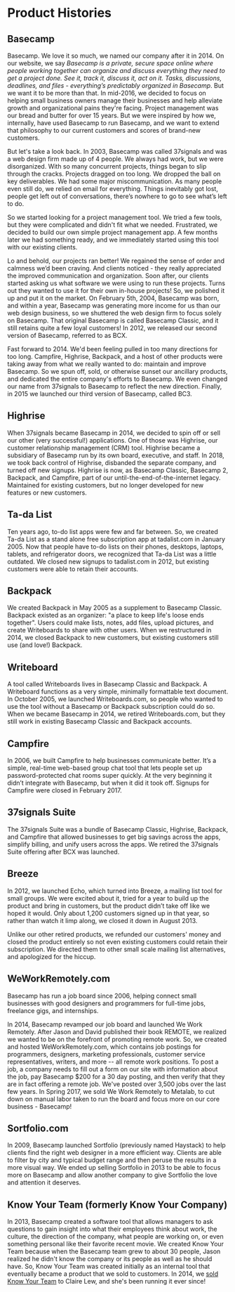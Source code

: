 # Product Histories

## Basecamp

Basecamp. We love it so much, we named our company after it in 2014. On our website, we say _Basecamp is a private, secure space online where people working together can organize and discuss everything they need to get a project done. See it, track it, discuss it, act on it. Tasks, discussions, deadlines, and files - everything’s predictably organized in Basecamp_. But we want it to be more than that. In mid-2016, we decided to focus on helping small business owners manage their businesses and help alleviate growth and organizational pains they're facing. Project management was our bread and butter for over 15 years. But we were inspired by how we, internally, have used Basecamp to run Basecamp, and we want to extend that philosophy to our current customers and scores of brand-new customers.

But let's take a look back. In 2003, Basecamp was called 37signals and was a web design firm made up of 4 people. We always had work, but we were disorganized. With so many concurrent projects, things began to slip through the cracks. Projects dragged on too long. We dropped the ball on key deliverables. We had some major miscommunication. As many people even still do, we relied on email for everything. Things inevitably got lost, people get left out of conversations, there’s nowhere to go to see what’s left to do.

So we started looking for a project management tool. We tried a few tools, but they were complicated and didn't fit what we needed. Frustrated, we decided to build our own simple project management app. A few months later we had something ready, and we immediately started using this tool with our existing clients.

Lo and behold, our projects ran better! We regained the sense of order and calmness we’d been craving. And clients noticed - they really appreciated the improved communication and organization. Soon after, our clients started asking us what software we were using to run these projects. Turns out they wanted to use it for their own in-house projects! So, we polished it up and put it on the market. On February 5th, 2004, Basecamp was born, and within a year, Basecamp was generating more income for us than our web design business, so we shuttered the web design firm to focus solely on Basecamp. That original Basecamp is called Basecamp Classic, and it still retains quite a few loyal customers! In 2012, we released our second version of Basecamp, referred to as BCX.

Fast forward to 2014. We'd been feeling pulled in too many directions for too long. Campfire, Highrise, Backpack, and a host of other products were taking away from what we really wanted to do: maintain and improve Basecamp. So we spun off, sold, or otherwise sunset our ancillary products, and dedicated the entire company's efforts to Basecamp. We even changed our name from 37signals to Basecamp to reflect the new direction.  Finally, in 2015 we launched our third version of Basecamp, called BC3.

## Highrise

When 37signals became Basecamp in 2014, we decided to spin off or sell our other (very successful!) applications. One of those was Highrise, our customer relationship management (CRM) tool. Highrise became a subsidiary of Basecamp run by its own board, executive, and staff. In 2018, we took back control of Highrise, disbanded the separate company, and turned off new signups. Highrise is now, as Basecamp Classic, Basecamp 2, Backpack, and Campfire, part of our until-the-end-of-the-internet legacy. Maintained for existing customers, but no longer developed for new features or new customers.

## Ta-da List

Ten years ago, to-do list apps were few and far between. So, we created Ta-da List as a stand alone free subscription app at tadalist.com in January 2005. Now that people have to-do lists on their phones, desktops, laptops, tablets, and refrigerator doors, we recognized that Ta-da List was a little outdated. We closed new signups to tadalist.com in 2012, but existing customers were able to retain their accounts.

## Backpack

We created Backpack in May 2005 as a supplement to Basecamp Classic. Backpack existed as an organizer: "a place to keep life's loose ends together". Users could make lists, notes, add files, upload pictures, and create Writeboards to share with other users. When we restructured in 2014, we closed Backpack to new customers, but existing customers still use (and love!) Backpack.

## Writeboard

A tool called Writeboards lives in Basecamp Classic and Backpack. A Writeboard functions as a very simple, minimally formattable text document. In October 2005, we launched Writeboards.com, so people who wanted to use the tool without a Basecamp or Backpack subscription could do so. When we became Basecamp in 2014, we retired Writeboards.com, but they still work in existing Basecamp Classic and Backpack accounts.

## Campfire

In 2006, we built Campfire to help businesses communicate better. It’s a simple, real-time web-based group chat tool that lets people set up password-protected chat rooms super quickly. At the very beginning it didn’t integrate with Basecamp, but when it did it took off. Signups for Campfire were closed in February 2017.

## 37signals Suite

The 37signals Suite was a bundle of Basecamp Classic, Highrise, Backpack, and Campfire that allowed businesses to get big savings across the apps, simplify billing, and unify users across the apps. We retired the 37signals Suite offering after BCX was launched.

## Breeze

In 2012, we launched Echo, which turned into Breeze, a mailing list tool for small groups. We were excited about it, tried for a year to build up the product and bring in customers, but the product didn’t take off like we hoped it would. Only about 1,200 customers signed up in that year, so rather than watch it limp along, we closed it down in August 2013.

Unlike our other retired products, we refunded our customers' money and closed the product entirely so not even existing customers could retain their subscription. We directed them to other small scale mailing list alternatives, and apologized for the hiccup.

## WeWorkRemotely.com

Basecamp has run a job board since 2006, helping connect small businesses with good designers and programmers for full-time jobs, freelance gigs, and internships.

In 2014, Basecamp revamped our job board and launched We Work Remotely. After Jason and David published their book REMOTE, we realized we wanted to be on the forefront of promoting remote work. So, we created and hosted WeWorkRemotely.com, which contains job postings for programmers, designers, marketing professionals, customer service representatives, writers, and more -- all remote work positions. To post a job, a company needs to fill out a form on our site with information about the job, pay Basecamp $200 for a 30 day posting, and then verify that they are in fact offering a remote job. We've posted over 3,500 jobs over the last few years. In Spring 2017, we sold We Work Remotely to Metalab, to cut down on manual labor taken to run the board and focus more on our core business - Basecamp!

## Sortfolio.com

In 2009, Basecamp launched Sortfolio (previously named Haystack) to help clients find the right web designer in a more efficient way. Clients are able to filter by city and typical budget range and then peruse the results in a more visual way. We ended up selling Sortfolio in 2013 to be able to focus more on Basecamp and allow another company to give Sortfolio the love and attention it deserves.

## Know Your Team (formerly Know Your Company)

In 2013, Basecamp created a software tool that allows managers to ask questions to gain insight into what their employees think about work, the culture, the direction of the company, what people are working on, or even something personal like their favorite recent movie. We created Know Your Team because when the Basecamp team grew to about 30 people, Jason realized he didn't know the company or its people as well as he should have. So, Know Your Team was created initially as an internal tool that eventually became a product that we sold to customers. In 2014, we [sold Know Your Team](https://knowyourteam.com/m/story) to Claire Lew, and she's been running it ever since!
